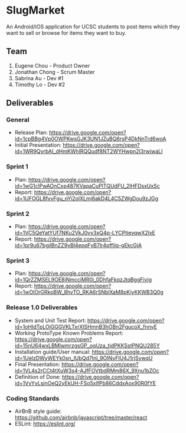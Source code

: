 # SlugMarket
An Android/iOS application for UCSC students to post items which they want to
sell or browse for items they want to buy.

## Team
1. Eugene Chou - Product Owner
2. Jonathan Chong - Scrum Master
3. Sabrina Au - Dev #1
4. Timothy Lo - Dev #2

## Deliverables

### General
+ Release Plan: https://drive.google.com/open?id=1cpBBg4Vp0OWPKwsGJK3UN1JZuBQ6rsP4DkNnTrd6woA
+ Initial Presentation: https://drive.google.com/open?id=1WR9QyrbAI_dHmKWhlRQQudf8NT2WYHwpn2I3rwiwaLI

### Sprint 1
+ Plan: https://drive.google.com/open?id=1wG1clPwAOnCxp487KVaqaCuPlTQUdFU_2lHFDsxUxSc
+ Report: https://drive.google.com/open?id=1UFOGL8fvvFgu_nYi2olXLmi6akD4L4C5ZWgDou9zJGg

### Sprint 2
+ Plan: https://drive.google.com/open?id=1VC5QeYatYUf7NKu2VkJ0vv3xQ4p-LYCPtievqwX2lxE
+ Report: https://drive.google.com/open?id=1pr9u67bgjlBnZZ9yBl4epqFyB7lr4pffilq-gEkcGjA 

### Sprint 3
+ Plan: https://drive.google.com/open?id=1QrZZMSEL9OE8jNmcciMR0i_0DhfaFkqzJtqBggFivjg
+ Report: https://drive.google.com/open?id=1wOIOrGRkoBW_8hvTO_RKA6rSNblXaM8pKiyKKWB3Q0g

### Release 1.0 Deliverables 
+ System and Unit Test Report: https://drive.google.com/open?id=1oHIdTpLOjGGGVKLTxrXISHmnB3hOBn2FgucoX_fnnyE
+ Working ProtoType Known Problems Report: https://drive.google.com/open?id=15nU64wxLBMlwmrzgsGP_oqUza_tjdPKKSstPNQU285Y
+ Installation guide/User manual: https://drive.google.com/open?id=1UelzDWyWEYk0sn_lUbQd7Inl_9OINyFIU4J1rjSywqU
+ Final Presentation: https://drive.google.com/open?id=1VL4s2rCCt4tXuW3s4-AJfFOVtbdRMm86X_9Xnu1bZOc
+ Definition of Done: https://drive.google.com/open?id=1VvYvLsjnOeQ2yEkUH-FSo5xlfPb86CddxAox90R0fYE

### Coding Standards
+ AirBnB style guide: https://github.com/airbnb/javascript/tree/master/react
+ ESLint: https://eslint.org/
